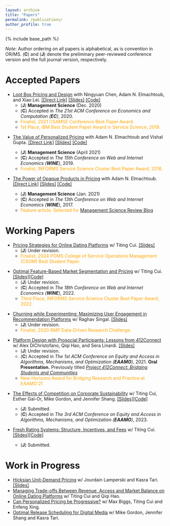 ```yaml
---
layout: archive
title: "Papers"
permalink: /publications/
author_profile: true
---
```


{% include base_path %}

_Note_: Author ordering on all papers is alphabetical, as is convention in OR/MS. (**C**) and (**J**) denote the preliminary peer-reviewed conference version and the full journal version, respectively.

# **Accepted Papers**

* [Loot Box Pricing and Design](https://pubsonline.informs.org/doi/10.1287/mnsc.2020.3748) with Ningyuan Chen, Adam N. Elmachtoub, and Xiao Lei. [[Direct Link]](https://mhamilton-pitt.github.io/files/lb_final.pdf) [[Slides]](https://mhamilton-pitt.github.io/files/LBPD_talk.pptx) [[Code]](https://github.com/leixiao32229/LBPD)
  * (**J**) **Management Science** (Dec. 2020)
  * (**C**) Accepted in *The 21st ACM Conference on Economics and Computation (**EC**)*, 2020.
  * <span style="color: orange;">Finalist, 2021 CSAMSE Conference Best Paper Award.</span>
  * <span style="color: orange;">1st Place, IBM Best Student Paper Award in Service Science, 2019.</span>
<!--   * Invited to present at the [Federal Trade Commission (FTC) Workshop on Consumer Issues Related to Loot Boxes](https://www.ftc.gov/news-events/events-calendar/inside-game-unlocking-consumer-issues-surrounding-loot-boxes), 2019 (one of four research papers selected). -->

* [The Value of Personalized Pricing](https://pubsonline.informs.org/doi/abs/10.1287/mnsc.2020.3821) with Adam N. Elmachtoub and Vishal Gupta. [[Direct Link]](https://mhamilton-pitt.github.io/files/vopp_final.pdf) [[Slides]](https://mhamilton-pitt.github.io/files/VoPP_talk.pptx) [[Code]](https://github.com/vgupta1/VoPP_OptProblems)
  * (**J**) **Management Science** (April 2021) 
  * (**C**) Accepted in *The 15th Conference on Web and Internet Economics (**WINE**)*, 2019.
  * <span style="color: orange;">Finalist, INFORMS Service Science Cluster Best Paper Award, 2018. </span>

* [The Power of Opaque Products in Pricing](https://pubsonline.informs.org/doi/10.1287/mnsc.2020.3750) with Adam N. Elmachtoub. [[Direct Link]](https://mhamilton-pitt.github.io/files/opq_final.pdf) [[Slides]](https://mhamilton-pitt.github.io/files/OPQ_talk.pptx) [[Code]](https://github.com/mhamilton-pitt/OPQ-Experiments)
  * (**J**) **Management Science** (Jan. 2021)
  * (**C**) Accepted in *The 13th Conference on Web and Internet Economics (**WINE**)*, 2017.
  * <span style="color: orange;"> Feature article. Selected for [Management Science Review Blog](https://www.informs.org/Blogs/ManSci-Blogs/Management-Science-Review/Don-t-make-me-choose!-Opaque-selling-as-an-alternative-to-discriminatory-pricing)</span>

# **Working Papers**

* [Pricing Strategies for Online Dating Platforms](https://papers.ssrn.com/sol3/papers.cfm?abstract_id=4032735) w/ Titing Cui. [[Slides]](https://mhamilton-pitt.github.io/files/ODP_pptx.pptx)
  * (**J**) Under revision.
  * <span style="color: orange;">Finalist, 2024 POMS College of Service Operations Management (CSOM) Best Student Paper.</span>
<!--   * <details><summary>Abstract</summary> Online dating has recently become the most common way for new couples to meet, with three-in-ten Americans having used dating apps, and revenues from dating apps swelling to more than five billion annually. The majority of these dating apps earn revenue via subscription based pricing, where subscriptions for access to the app are sold at a fixed price. Subscription based pricing is a ubiquitous way to monetize mobile apps, however in the context of online dating is controversial as it potentially misaligns the incentives of the platform and its users. Another, less popular but more traditional monetization strategy is the contract based model, in which the dating app is contracted by the user to facilitate a search for a partner at some agreed upon one time price. The purpose of this work is to understand the profit and welfare trade-offs associated with either pricing strategy for online dating platforms. We present a natural and novel model for the operation of an online dating platform. In our model, we show that subscription pricing always achieves at least 36.7% of the profit earned by contract pricing for all market parameters, explaining its prevalence in practice. We then take a fine-grained approach and establish profit dominance relations between the two strategies when the marginal cost of operation is small or large, respectively. We show that in online settings contract pricing is guaranteed to yield higher profit. Further, under a natural slow matching condition, we show that in online settings profit maximizing contract pricing leads to a higher percentage of the user-base getting matched. Finally, we show that contract pricing allows the platform to incorporate user preference information in a way that aligns the interest of the platform and user, solving the potential incentive issues that plague subscription pricing. </details> -->

* [Optimal Feature-Based Market Segmentation and Pricing](https://papers.ssrn.com/sol3/papers.cfm?abstract_id=4151103) w/ Titing Cui. [[Slides]](https://mhamilton-pitt.github.io/files/FBMSP_SS.pptx)[[Code]](https://github.com/tcui-pitt/FBMSP)
  * (**J**) Under revision.
  * (**C**) Accepted in *The 18th Conference on Web and Internet Economics (**WINE**)*, 2022.
  * <span style="color: orange;">Third Place, INFORMS Service Science Cluster Best Paper Award, 2022.</span>
<!--   * <details><summary>Abstract</summary> With the rapid development of data-driven analytics, many firms have begun experimenting with personalized pricing strategies, i.e. strategies that predict a customer's valuation then offer them a tailored price. Ideally, a firm would perfectly predict each customer's valuation and price their goods accordingly. Unfortunately, in practice these valuations must be predicted by the firm using noisy regression models, and the number of prices the firm can offer is constrained by operational considerations. In this work, we give a general framework for analyzing and optimizing semi-personalized pricing strategies where the seller uses features about their customers to jointly segment and price their market. Specifically, we show how a seller can leverage a noisy valuation model to construct segmentation and pricing decisions with provable bounds on the lost revenue. We then give a series of the results that explain how a seller can improve their strategies by decomposing their lost profits as stemming from either prediction error or limited price flexibility. Along the way we prove a number of structural properties about monopoly pricing when valuations are the output of a regression model that may be of independent interest. </details> -->

* [Churning while Experimenting: Maximizing User Engagement in Recommendation Platforms](https://papers.ssrn.com/sol3/papers.cfm?abstract_id=3871915) w/ Raghav Singal. [[Slides]](https://mhamilton-pitt.github.io/files/CwE_Tulsa.pptx)
  * (**J**) Under revision.
  * <span style="color: orange;"> Finalist, 2020 RMP Data-Driven Research Challenge.  </span>
<!--   * <details><summary>Abstract</summary> Online media platforms such as Spotify, YouTube Music, and NetEase Cloud Music rely on long-term user engagement for revenue generation. The primary operational level under their control is content recommendation (i.e., what content to recommend to various users), where the right recommendation can induce users to further interact with the platform, sign-up for premium memberships, view ads, and more. However, given constantly updating supply (i.e., new content being created) and heterogeneous user behavior, optimal recommendation is challenging. It requires a careful balance between exploration (understanding the efficacy of new content) and exploitation (recommending well understood existing content). Motivated by a real-world impressions level dataset from NetEase Cloud Music, we propose a two-period model for the platform recommendation problem, with the aim of maximizing long term user engagement. Our model captures two key features of this marketplace: (1) supply-side learning (i.e., platform learning the efficacy of new content) and (2) demand-side heterogeneous churning (i.e., different users churning at different rates as a function of both their engagement and their types). We use our two-period model to understand the interplay between churning while learning and how it impacts the long-term user engagement. In addition to characterizing the structure of the optimal learning policy for the platform recommendation problem (i.e., which users to experiment on), we numerically illustrate our key findings on a wide range of parameters. We find that accounting for heterogeneous churning behavior while learning the efficacy of new content can lead to improvements of up to 14% in the long-term user engagement. </details> -->

* [Platform Design with Prosocial Participants: Lessons from 412Connect](https://papers.ssrn.com/sol3/papers.cfm?abstract_id=4735098) w/ Alex DiChristofano, Qiqi Hao, and Sera Linardi. [[Slides]](https://mhamilton-pitt.github.io/files/412Connect_YinzOR23.pptx)
  * (**J**) Under revision.
  * (**C**) Accepted in *The 1st ACM Conference on Equity and Access in Algorithms, Mechanisms, and Optimization (**EAAMO**)*, 2021. **Oral Presentation.** Previously titled _[Project 412Connect: Bridging Students and Communities](https://papers.ssrn.com/sol3/papers.cfm?abstract_id=3923036)_
  * <span style="color: orange;">New Horizons Award for Bridging Research and Practice at EAAMO'21</span>
<!--   * <details><summary>Abstract</summary> In this work, we describe some of the challenges Black-owned businesses face both in the United States and specifically in the city of Pittsburgh. Taking into account local dynamics and the communicated desires of Black-owned businesses in the Pittsburgh region, we determine that university students represent an under-utilized market for these businesses. We investigate the root causes for this inefficiency and design and implement a platform, 412Connect (\url{https://www.412connect.org/}), to increase online support for Pittsburgh Black-owned businesses from students in the greater university community. The site operates by coordinating interactions between student users and participating businesses via targeted recommendations. For platform designers, we describe the project from its conception, paying special attention to our motivation and design choices. Our design choices are aided by two simple, novel models for badge design and recommendation systems that may be of theoretical interest. We also highlight challenges and lessons from coordinating a grassroots volunteer project working in conjunction with community partners, and the opportunities and pitfalls of engaged scholarship. </details> -->

* [The Effects of Competition on Corporate Sustainability](https://papers.ssrn.com/sol3/papers.cfm?abstract_id=4344348) w/ Titing Cui, Esther Gal-Or, Mike Gordon, and Jennifer Shang. [[Slides]](https://mhamilton-pitt.github.io/files/Corporate_Sustainability_slides.pptx)[[Code]](https://github.com/tcui-pitt/Sustainable_Investment)
  * (**J**) Submitted.
  * (**C**) Accepted in *The 3rd ACM Conference on Equity and Access in Algorithms, Mechanisms, and Optimization (**EAAMO**)*, 2023.

* [Fresh Rating Systems: Structure, Incentives, and Fees](https://papers.ssrn.com/sol3/papers.cfm?abstract_id=4875071) w/ Titing Cui. [[Slides]](https://mhamilton-pitt.github.io/files/Ratings_MSOM2024.pptx)[[Code]](https://github.com/tcui-pitt/Ratings)
  * (**J**) Submitted.

  
# **Work in Progress**

* [Hicksian Unit-Demand Pricing]() w/ Jourdain Lamperski and Kasra Tari. [[Slides]](https://mhamilton-pitt.github.io/files/HUDP_INFORMS_Opt.pptx)
* [Managing Trade-offs Between Revenue, Access and Market Balance on Online Dating Platforms]() w/ Titing Cui and Qiqi Hao.
* [Can Personalized Pricing be Progressive?]() w/ Max Biggs, Titing Cui and Enfeng Xing.
* [Optimal Release Scheduling for Digital Media]() w/ Mike Gordon, Jennifer Shang and Kasra Tari.
